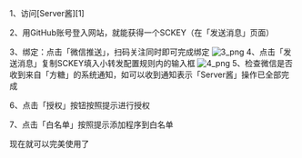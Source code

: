 1、访问[Server酱][1]

2、用GitHub账号登入网站，就能获得一个SCKEY（在「发送消息」页面） 

3、绑定：点击「微信推送」，扫码关注同时即可完成绑定
![3_png](https://raw.githubusercontent.com/tjn648609716/resources/master/images/3.png)
4、点击「发送消息」复制SCKEY填入小转发配置规则内的输入框 
![4_png](https://raw.githubusercontent.com/tjn648609716/resources/master/images/4.png)
5、检查微信是否收到来自「方糖」的系统通知，如可以收到通知表示「Server酱」操作已全部完成 

6、点击「授权」按钮按照提示进行授权

7、点击「白名单」按照提示添加程序到白名单

现在就可以完美使用了
